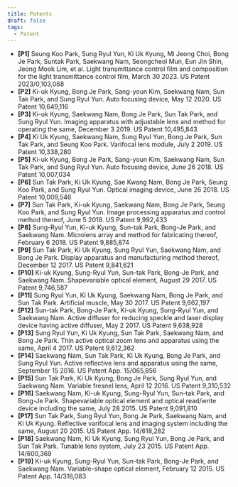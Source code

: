```yaml
---
title: Patents
draft: false
tags:
  - Patent
---
```

- **[P1]** Seung Koo Park, Sung Ryul Yun, Ki Uk Kyung, Mi Jeong Choi, Bong Je Park, Suntak Park, Saekwang Nam, Seongcheol Mun, Eun Jin Shin, Jeong Mook Lim, et al. Light transmittance control film and composition for the light transmittance control film, March 30 2023. US Patent 2023/0,103,068
- **[P2]** Ki-uk Kyung, Bong Je Park, Sang-youn Kim, Saekwang Nam, Sun Tak Park, and Sung Ryul Yun. Auto focusing device, May 12 2020. US Patent 10,649,116
- **[P3]** Ki-uk Kyung, Saekwang Nam, Bong Je Park, Sun Tak Park, and Sung Ryul Yun. Imaging apparatus with adjustable lens and method for operating the same, December 3 2019. US Patent 10,495,843
- **[P4]** Ki Uk Kyung, Saekwang Nam, Sung Ryul Yun, Bong Je Park, Sun Tak Park, and Seung Koo Park. Varifocal lens module, July 2 2019. US Patent 10,338,280
- **[P5]** Ki-uk Kyung, Bong Je Park, Sang-youn Kim, Saekwang Nam, Sun Tak Park, and Sung Ryul Yun. Auto focusing device, June 26 2018. US Patent 10,007,034
- **[P6]** Sun Tak Park, Ki Uk Kyung, Sae Kwang Nam, Bong Je Park, Seung Koo Park, and Sung Ryul Yun. Optical imaging device, June 26 2018. US Patent 10,009,546
- **[P7]** Sun Tak Park, Ki-uk Kyung, Saekwang Nam, Bong Je Park, Seung Koo Park, and Sung Ryul Yun. Image processing apparatus and control method thereof, June 5 2018. US Patent 9,992,433
- **[P8]** Sung-Ryul Yun, Ki-uk Kyung, Sun-tak Park, Bong-Je Park, and Saekwang Nam. Microlens array and method for fabricating thereof, February 6 2018. US Patent 9,885,874
- **[P9]** Sun Tak Park, Ki Uk Kyung, Sung Ryul Yun, Saekwang Nam, and Bong Je Park. Display apparatus and manufacturing method thereof, December 12 2017. US Patent 9,841,621
- **[P10]** Ki-uk Kyung, Sung-Ryul Yun, Sun-tak Park, Bong-Je Park, and Saekwang Nam. Shapevariable optical element, August 29 2017. US Patent 9,746,587
- **[P11]** Sung Ryul Yun, Ki Uk Kyung, Saekwang Nam, Bong Je Park, and Sun Tak Park. Artificial muscle, May 30 2017. US Patent 9,662,197
- **[P12]** Sun-tak Park, Bong-Je Park, Ki-uk Kyung, Sung-Ryul Yun, and Saekwang Nam. Active diffuser for reducing speckle and laser display device having active diffuser, May 2 2017. US Patent 9,638,928
- **[P13]** Sung Ryul Yun, Ki Uk Kyung, Sun Tak Park, Saekwang Nam, and Bong Je Park. Thin active optical zoom lens and apparatus using the same, April 4 2017. US Patent 9,612,362
- **[P14]** Saekwang Nam, Sun Tak Park, Ki Uk Kyung, Bong Je Park, and Sung Ryul Yun. Active reflective lens and apparatus using the same, September 15 2016. US Patent App. 15/065,856
- **[P15]** Sun Tak Park, Ki Uk Kyung, Bong Je Park, Sung Ryul Yun, and Saekwang Nam. Variable fresnel lens, April 12 2016. US Patent 9,310,532
- **[P16]** Saekwang Nam, Ki-uk Kyung, Sung-Ryul Yun, Sun-tak Park, and Bong-Je Park. Shapevariable optical element and optical read/write device including the same, July 28 2015. US Patent 9,091,810
- **[P17]** Sun Tak Park, Sung Ryul Yun, Bong Je Park, Saekwang Nam, and Ki Uk Kyung. Reflective varifocal lens and imaging system including the same, August 20 2015. US Patent App. 14/618,282
- **[P18]** Saekwang Nam, Ki Uk Kyung, Sung Ryul Yun, Bong Je Park, and Sun Tak Park. Tunable lens system, July 23 2015. US Patent App. 14/600,369
- **[P19]** Ki-uk Kyung, Sung-Ryul Yun, Sun-tak Park, Bong-Je Park, and Saekwang Nam. Variable-shape optical element, February 12 2015. US Patent App. 14/316,083